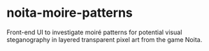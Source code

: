 # noita-moire-patterns
Front-end UI to investigate moiré patterns for potential visual steganography in layered transparent pixel art from the game Noita.   
